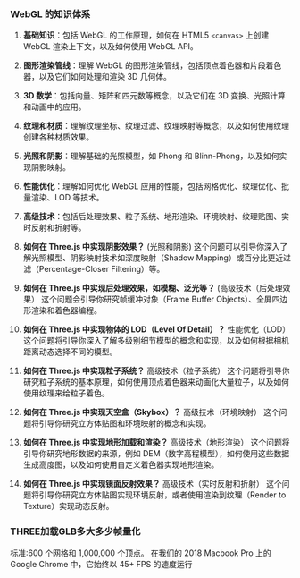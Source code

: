 
### WebGL 的知识体系
1. **基础知识**：包括 WebGL 的工作原理，如何在 HTML5 `<canvas>` 上创建 WebGL 渲染上下文，以及如何使用 WebGL API。
2. **图形渲染管线**：理解 WebGL 的图形渲染管线，包括顶点着色器和片段着色器，以及它们如何处理和渲染 3D 几何体。
3. **3D 数学**：包括向量、矩阵和四元数等概念，以及它们在 3D 变换、光照计算和动画中的应用。
4. **纹理和材质**：理解纹理坐标、纹理过滤、纹理映射等概念，以及如何使用纹理创建各种材质效果。
5. **光照和阴影**：理解基础的光照模型，如 Phong 和 Blinn-Phong，以及如何实现阴影映射。
6. **性能优化**：理解如何优化 WebGL 应用的性能，包括网格优化、纹理优化、批量渲染、LOD 等技术。
7. **高级技术**：包括后处理效果、粒子系统、地形渲染、环境映射、纹理贴图、实时反射和折射等。

1. **如何在 Three.js 中实现阴影效果？**  (光照和阴影)
   这个问题可以引导你深入了解光照模型、阴影映射技术如深度映射（Shadow Mapping）或百分比更近过滤（Percentage-Closer Filtering）等。
2. **如何在 Three.js 中实现后处理效果，如模糊、泛光等？**  (高级技术（后处理效果）
   这个问题会引导你研究帧缓冲对象（Frame Buffer Objects）、全屏四边形渲染和着色器编程。
3. **如何在 Three.js 中实现物体的 LOD（Level Of Detail）？**  性能优化（LOD）
   这个问题将引导你深入了解多级别细节模型的概念和实现，以及如何根据相机距离动态选择不同的模型。
4. **如何在 Three.js 中实现粒子系统？**  高级技术（粒子系统）
   这个问题将引导你研究粒子系统的基本原理，如何使用顶点着色器来动画化大量粒子，以及如何使用纹理来给粒子着色。
5. **如何在 Three.js 中实现天空盒（Skybox）？**  高级技术（环境映射）
   这个问题将引导你研究立方体贴图和环境映射的概念和实现。
6. **如何在 Three.js 中实现地形加载和渲染？**  高级技术（地形渲染）
   这个问题将引导你研究地形数据的来源，例如 DEM（数字高程模型），如何使用这些数据生成高度图，以及如何使用自定义着色器实现地形渲染。
7. **如何在 Three.js 中实现镜面反射效果？**  高级技术（实时反射和折射）
   这个问题将引导你研究立方体贴图实现环境反射，或者使用渲染到纹理（Render to Texture）实现动态反射。




### THREE加载GLB多大多少帧量化
标准:600 个网格和 1,000,000 个顶点。 在我们的 2018 Macbook Pro 上的 Google Chrome 中，它始终以 45+ FPS 的速度运行